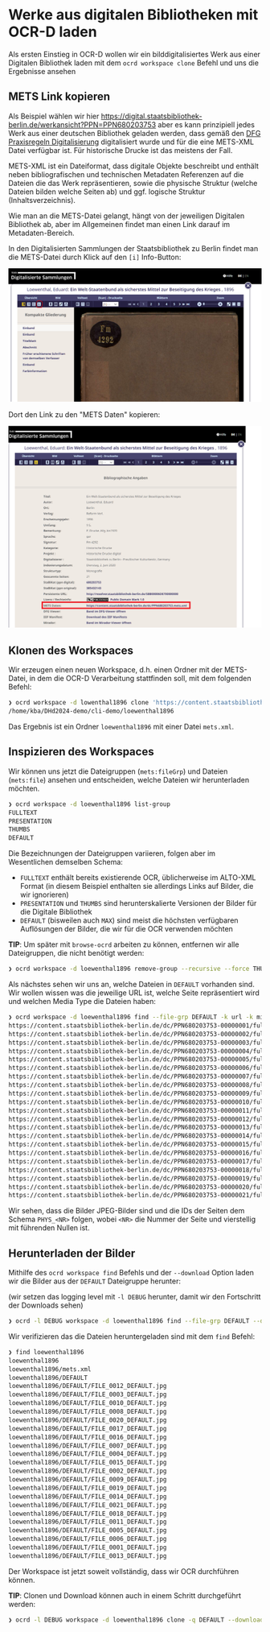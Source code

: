 # Werke aus digitalen Bibliotheken mit OCR-D laden

Als ersten Einstieg in OCR-D wollen wir ein bilddigitalisiertes Werk aus einer Digitalen Bibliothek laden mit dem `ocrd workspace clone` Befehl und uns die Ergebnisse ansehen

## METS Link kopieren

Als Beispiel wählen wir hier https://digital.staatsbibliothek-berlin.de/werkansicht?PPN=PPN680203753
aber es kann prinzipiell jedes Werk aus einer deutschen Bibliothek geladen werden, dass gemäß
den [DFG Praxisregeln Digitalisierung](https://www.dfg.de/resource/blob/176108/898bf3574ad0ff3b1db525fa7d04c86c/12-151-v1216-de-data.pdf)
digitalisiert wurde und für die eine METS-XML Datei verfügbar ist. Für historische Drucke ist das meistens der Fall.

METS-XML ist ein Dateiformat, dass digitale Objekte beschreibt und enthält
neben bibliografischen und technischen Metadaten Referenzen auf die Dateien
die das Werk repräsentieren, sowie die physische Struktur (welche Dateien bilden welche Seiten ab) und
ggf. logische Struktur (Inhaltsverzeichnis).

Wie man an die METS-Datei gelangt, hängt von der jeweiligen Digitalen Bibliothek ab, aber im Allgemeinen
findet man einen Link darauf im Metadaten-Bereich.

In den Digitalisierten Sammlungen der Staatsbibliothek zu Berlin findet man die METS-Datei durch Klick auf den `[i]` Info-Button:

![](digisam-info-button.PNG)

Dort den Link zu den "METS Daten" kopieren:

![](digisam-mets-link.png)

## Klonen des Workspaces

Wir erzeugen einen neuen Workspace, d.h. einen Ordner mit der METS-Datei, in dem die OCR-D Verarbeitung stattfinden soll, mit dem folgenden Befehl:

```sh
❯ ocrd workspace -d lowenthal1896 clone 'https://content.staatsbibliothek-berlin.de/dc/PPN680203753.mets.xml'
/home/kba/DHd2024-demo/cli-demo/loewenthal1896
```

Das Ergebnis ist ein Ordner `loewenthal1896` mit einer Datei `mets.xml`.

## Inspizieren des Workspaces

Wir können uns jetzt die Dateigruppen (`mets:fileGrp`) und Dateien (`mets:file`) ansehen und entscheiden, welche Dateien wir herunterladen möchten.

```sh
❯ ocrd workspace -d loewenthal1896 list-group
FULLTEXT
PRESENTATION
THUMBS
DEFAULT
```

Die Bezeichnungen der Dateigruppen variieren, folgen aber im Wesentlichen demselben Schema:

* `FULLTEXT` enthält bereits existierende OCR, üblicherweise im ALTO-XML Format (in diesem Beispiel enthalten sie allerdings Links auf Bilder, die wir ignorieren)
* `PRESENTATION` und `THUMBS` sind herunterskalierte Versionen der Bilder für die Digitale Bibliothek
* `DEFAULT` (bisweilen auch `MAX`) sind meist die höchsten verfügbaren Auflösungen der Bilder, die wir für die OCR verwenden möchten

**TIP**: Um später mit `browse-ocrd` arbeiten zu können, entfernen wir alle Dateigruppen, die nicht benötigt werden:

```sh
❯ ocrd workspace -d loewenthal1896 remove-group --recursive --force THUMBS PRESENTATION FULLTEXT
```

Als nächstes sehen wir uns an, welche Dateien in `DEFAULT` vorhanden sind. Wir
wollen wissen was die jeweilige URL ist, welche Seite repräsentiert wird und
welchen Media Type die Dateien haben:


```sh
❯ ocrd workspace -d loewenthal1896 find --file-grp DEFAULT -k url -k mimetype -k pageId
https://content.staatsbibliothek-berlin.de/dc/PPN680203753-00000001/full/max/0/default.jpg      image/jpg       PHYS_0001
https://content.staatsbibliothek-berlin.de/dc/PPN680203753-00000002/full/max/0/default.jpg      image/jpg       PHYS_0002
https://content.staatsbibliothek-berlin.de/dc/PPN680203753-00000003/full/max/0/default.jpg      image/jpg       PHYS_0003
https://content.staatsbibliothek-berlin.de/dc/PPN680203753-00000004/full/max/0/default.jpg      image/jpg       PHYS_0004
https://content.staatsbibliothek-berlin.de/dc/PPN680203753-00000005/full/max/0/default.jpg      image/jpg       PHYS_0005
https://content.staatsbibliothek-berlin.de/dc/PPN680203753-00000006/full/max/0/default.jpg      image/jpg       PHYS_0006
https://content.staatsbibliothek-berlin.de/dc/PPN680203753-00000007/full/max/0/default.jpg      image/jpg       PHYS_0007
https://content.staatsbibliothek-berlin.de/dc/PPN680203753-00000008/full/max/0/default.jpg      image/jpg       PHYS_0008
https://content.staatsbibliothek-berlin.de/dc/PPN680203753-00000009/full/max/0/default.jpg      image/jpg       PHYS_0009
https://content.staatsbibliothek-berlin.de/dc/PPN680203753-00000010/full/max/0/default.jpg      image/jpg       PHYS_0010
https://content.staatsbibliothek-berlin.de/dc/PPN680203753-00000011/full/max/0/default.jpg      image/jpg       PHYS_0011
https://content.staatsbibliothek-berlin.de/dc/PPN680203753-00000012/full/max/0/default.jpg      image/jpg       PHYS_0012
https://content.staatsbibliothek-berlin.de/dc/PPN680203753-00000013/full/max/0/default.jpg      image/jpg       PHYS_0013
https://content.staatsbibliothek-berlin.de/dc/PPN680203753-00000014/full/max/0/default.jpg      image/jpg       PHYS_0014
https://content.staatsbibliothek-berlin.de/dc/PPN680203753-00000015/full/max/0/default.jpg      image/jpg       PHYS_0015
https://content.staatsbibliothek-berlin.de/dc/PPN680203753-00000016/full/max/0/default.jpg      image/jpg       PHYS_0016
https://content.staatsbibliothek-berlin.de/dc/PPN680203753-00000017/full/max/0/default.jpg      image/jpg       PHYS_0017
https://content.staatsbibliothek-berlin.de/dc/PPN680203753-00000018/full/max/0/default.jpg      image/jpg       PHYS_0018
https://content.staatsbibliothek-berlin.de/dc/PPN680203753-00000019/full/max/0/default.jpg      image/jpg       PHYS_0019
https://content.staatsbibliothek-berlin.de/dc/PPN680203753-00000020/full/max/0/default.jpg      image/jpg       PHYS_0020
https://content.staatsbibliothek-berlin.de/dc/PPN680203753-00000021/full/max/0/default.jpg      image/jpg       PHYS_0021
```

Wir sehen, dass die Bilder JPEG-Bilder sind und die IDs der Seiten dem Schema
`PHYS_<NR>` folgen, wobei `<NR>` die Nummer der Seite und vierstellig mit
führenden Nullen ist.

## Herunterladen der Bilder

Mithilfe des `ocrd workspace find` Befehls und der `--download` Option laden wir die Bilder aus der `DEFAULT` Dateigruppe herunter:

(wir setzen das logging level mit `-l DEBUG` herunter, damit wir den Fortschritt der Downloads sehen)

```sh
❯ ocrd -l DEBUG workspace -d loewenthal1896 find --file-grp DEFAULT --download
```

Wir verifizieren das die Dateien heruntergeladen sind mit dem `find` Befehl:

```sh
❯ find loewenthal1896
loewenthal1896
loewenthal1896/mets.xml
loewenthal1896/DEFAULT
loewenthal1896/DEFAULT/FILE_0012_DEFAULT.jpg
loewenthal1896/DEFAULT/FILE_0003_DEFAULT.jpg
loewenthal1896/DEFAULT/FILE_0010_DEFAULT.jpg
loewenthal1896/DEFAULT/FILE_0008_DEFAULT.jpg
loewenthal1896/DEFAULT/FILE_0020_DEFAULT.jpg
loewenthal1896/DEFAULT/FILE_0017_DEFAULT.jpg
loewenthal1896/DEFAULT/FILE_0016_DEFAULT.jpg
loewenthal1896/DEFAULT/FILE_0007_DEFAULT.jpg
loewenthal1896/DEFAULT/FILE_0004_DEFAULT.jpg
loewenthal1896/DEFAULT/FILE_0015_DEFAULT.jpg
loewenthal1896/DEFAULT/FILE_0002_DEFAULT.jpg
loewenthal1896/DEFAULT/FILE_0009_DEFAULT.jpg
loewenthal1896/DEFAULT/FILE_0019_DEFAULT.jpg
loewenthal1896/DEFAULT/FILE_0014_DEFAULT.jpg
loewenthal1896/DEFAULT/FILE_0021_DEFAULT.jpg
loewenthal1896/DEFAULT/FILE_0018_DEFAULT.jpg
loewenthal1896/DEFAULT/FILE_0011_DEFAULT.jpg
loewenthal1896/DEFAULT/FILE_0005_DEFAULT.jpg
loewenthal1896/DEFAULT/FILE_0006_DEFAULT.jpg
loewenthal1896/DEFAULT/FILE_0001_DEFAULT.jpg
loewenthal1896/DEFAULT/FILE_0013_DEFAULT.jpg
```

Der Workspace ist jetzt soweit vollständig, dass wir OCR durchführen können.

**TIP**: Clonen und Download können auch in einem Schritt durchgeführt werden:

```sh
❯ ocrd -l DEBUG workspace -d loewenthal1896 clone -q DEFAULT --download https://content.staatsbibliothek-berlin.de/dc/PPN680203753.mets.xml
```
